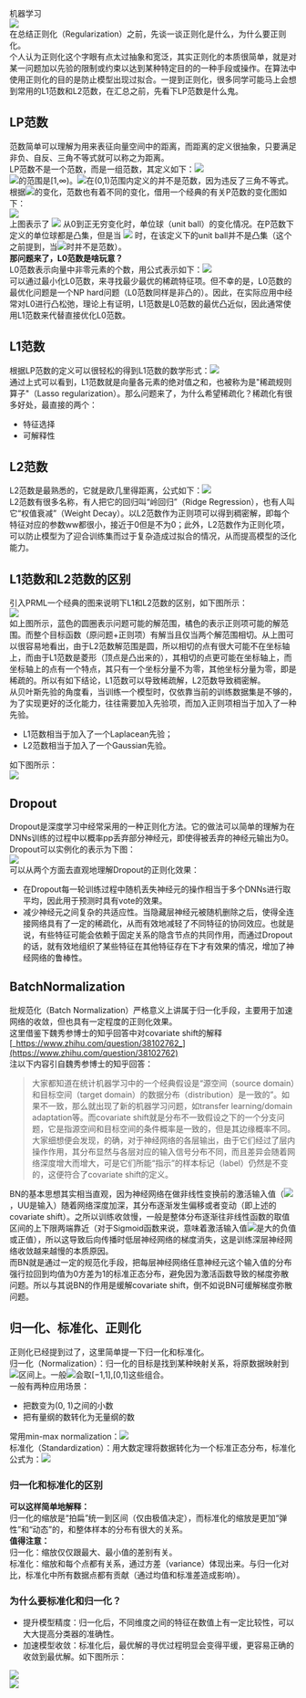 机器学习<br />![](https://cdn.nlark.com/yuque/0/2022/png/396745/1657200249711-99061ae1-d3f8-4232-81fc-0cec05c5299c.png#clientId=ua5ac5f7f-9794-4&from=paste&id=u17356322&originHeight=501&originWidth=1080&originalType=url&ratio=1&rotation=0&showTitle=false&status=done&style=shadow&taskId=u19e73ec9-5d10-4d65-aec0-e5da6347604&title=)<br />在总结正则化（Regularization）之前，先谈一谈正则化是什么，为什么要正则化。<br />个人认为正则化这个字眼有点太过抽象和宽泛，其实正则化的本质很简单，就是对某一问题加以先验的限制或约束以达到某种特定目的的一种手段或操作。在算法中使用正则化的目的是防止模型出现过拟合。一提到正则化，很多同学可能马上会想到常用的L1范数和L2范数，在汇总之前，先看下LP范数是什么鬼。
<a name="y5765"></a>
## LP范数
范数简单可以理解为用来表征向量空间中的距离，而距离的定义很抽象，只要满足非负、自反、三角不等式就可以称之为距离。<br />LP范数不是一个范数，而是一组范数，其定义如下：![](https://cdn.nlark.com/yuque/__latex/3ac00365e1f289d9f6a2d90f59f2d607.svg#card=math&code=%5C%7Cx%5C%7C_%7Bp%7D%3D%5Cleft%28%5Csum_%7Bi%7D%5E%7Bn%7D%20x_%7Bi%7D%5E%7Bp%7D%5Cright%29%5E%7B%5Cfrac%7B1%7D%7Bp%7D%7D&id=GupjC)<br />![](https://cdn.nlark.com/yuque/__latex/d4cd21d60552e207f237e82def9029b6.svg#card=math&code=p&id=hO8Wx)的范围是[1,∞)。![](https://cdn.nlark.com/yuque/__latex/d4cd21d60552e207f237e82def9029b6.svg#card=math&code=p&id=z69U4)在(0,1)范围内定义的并不是范数，因为违反了三角不等式。<br />根据![](https://cdn.nlark.com/yuque/__latex/d4cd21d60552e207f237e82def9029b6.svg#card=math&code=p&id=MKT86)的变化，范数也有着不同的变化，借用一个经典的有关P范数的变化图如下：<br />![](https://cdn.nlark.com/yuque/0/2022/jpeg/396745/1657200249559-539cd8b0-6a69-460a-ac5b-6fe57e6479ee.jpeg#clientId=ua5ac5f7f-9794-4&from=paste&id=u30b76c53&originHeight=84&originWidth=1080&originalType=url&ratio=1&rotation=0&showTitle=false&status=done&style=shadow&taskId=u4d8df3e9-28e9-4423-80b2-5d06ad05ccb&title=)<br />上图表示了 ![](https://cdn.nlark.com/yuque/__latex/d4cd21d60552e207f237e82def9029b6.svg#card=math&code=p&id=n99Be) 从0到正无穷变化时，单位球（unit ball）的变化情况。在P范数下定义的单位球都是凸集，但是当 ![](https://cdn.nlark.com/yuque/__latex/54c5dd33797714a53eb5c1d4639306cf.svg#card=math&code=0%3Cp%3C1&id=llRSi) 时，在该定义下的unit ball并不是凸集（这个之前提到，当![](https://cdn.nlark.com/yuque/__latex/54c5dd33797714a53eb5c1d4639306cf.svg#card=math&code=0%3Cp%3C1&id=cokXD)时并不是范数）。<br />**那问题来了，L0范数是啥玩意？**<br />L0范数表示向量中非零元素的个数，用公式表示如下：![](https://cdn.nlark.com/yuque/__latex/fecd47a241b471444d88cf7835a20b80.svg#card=math&code=%5C%7Cx%5C%7C_%7B0%7D%3D%5C%23%5Cleft%28i%20%5Cmid%20x_%7Bi%7D%20%5Cneq%200%5Cright%29&id=ZgZk4)<br />可以通过最小化L0范数，来寻找最少最优的稀疏特征项。但不幸的是，L0范数的最优化问题是一个NP hard问题（L0范数同样是非凸的）。因此，在实际应用中经常对L0进行凸松弛，理论上有证明，L1范数是L0范数的最优凸近似，因此通常使用L1范数来代替直接优化L0范数。
<a name="XPFas"></a>
## L1范数
根据LP范数的定义可以很轻松的得到L1范数的数学形式：![](https://cdn.nlark.com/yuque/__latex/b68e9090f9b87ff18d8b30d64de2d4ae.svg#card=math&code=%5C%7Cx%5C%7C_%7B1%7D%3D%5Csum_%7Bi%7D%5E%7Bn%7D%20%7Cx_%7Bi%7D%7C&id=HVLx0)<br />通过上式可以看到，L1范数就是向量各元素的绝对值之和，也被称为是"稀疏规则算子"（Lasso regularization）。那么问题来了，为什么希望稀疏化？稀疏化有很多好处，最直接的两个：

- 特征选择
- 可解释性
<a name="hlaCZ"></a>
## L2范数
L2范数是最熟悉的，它就是欧几里得距离，公式如下：![](https://cdn.nlark.com/yuque/__latex/c4b584d37fd06bdd9ffadd403aa9c8c7.svg#card=math&code=%5C%7Cx%5C%7C_%7B2%7D%3D%5Csqrt%20%7B%5Csum_%7Bi%7D%5E%7Bn%7D%20%28x_%7Bi%7D%29%5E2%7D&id=jteDH)<br />L2范数有很多名称，有人把它的回归叫“岭回归”（Ridge Regression），也有人叫它“权值衰减”（Weight Decay）。以L2范数作为正则项可以得到稠密解，即每个特征对应的参数ww都很小，接近于0但是不为0；此外，L2范数作为正则化项，可以防止模型为了迎合训练集而过于复杂造成过拟合的情况，从而提高模型的泛化能力。
<a name="s3URv"></a>
## L1范数和L2范数的区别
引入PRML一个经典的图来说明下L1和L2范数的区别，如下图所示：<br />![](https://cdn.nlark.com/yuque/0/2022/jpeg/396745/1657200250221-18415b2d-8075-46d8-8043-f0f744e6ff14.jpeg#clientId=ua5ac5f7f-9794-4&from=paste&id=u0fd0c4d9&originHeight=443&originWidth=1080&originalType=url&ratio=1&rotation=0&showTitle=false&status=done&style=shadow&taskId=u426100fb-43a8-4e95-ab71-27c4808a42d&title=)<br />如上图所示，蓝色的圆圈表示问题可能的解范围，橘色的表示正则项可能的解范围。而整个目标函数（原问题+正则项）有解当且仅当两个解范围相切。从上图可以很容易地看出，由于L2范数解范围是圆，所以相切的点有很大可能不在坐标轴上，而由于L1范数是菱形（顶点是凸出来的），其相切的点更可能在坐标轴上，而坐标轴上的点有一个特点，其只有一个坐标分量不为零，其他坐标分量为零，即是稀疏的。所以有如下结论，L1范数可以导致稀疏解，L2范数导致稠密解。<br />从贝叶斯先验的角度看，当训练一个模型时，仅依靠当前的训练数据集是不够的，为了实现更好的泛化能力，往往需要加入先验项，而加入正则项相当于加入了一种先验。

- L1范数相当于加入了一个Laplacean先验；
- L2范数相当于加入了一个Gaussian先验。

如下图所示：<br />![](https://cdn.nlark.com/yuque/0/2022/png/396745/1657200250228-c8776c0f-5293-4d5f-b057-b7d7d63741a5.png#clientId=ua5ac5f7f-9794-4&from=paste&id=ue419dbc2&originHeight=926&originWidth=1008&originalType=url&ratio=1&rotation=0&showTitle=false&status=done&style=shadow&taskId=u0c17dcae-3588-4664-9005-115e28fe8d4&title=)
<a name="lH9BT"></a>
## Dropout
Dropout是深度学习中经常采用的一种正则化方法。它的做法可以简单的理解为在DNNs训练的过程中以概率pp丢弃部分神经元，即使得被丢弃的神经元输出为0。Dropout可以实例化的表示为下图：<br />![](https://cdn.nlark.com/yuque/0/2022/jpeg/396745/1657245441896-3dd3a353-b236-476a-89c9-9db3ebdde542.jpeg)<br />可以从两个方面去直观地理解Dropout的正则化效果：

- 在Dropout每一轮训练过程中随机丢失神经元的操作相当于多个DNNs进行取平均，因此用于预测时具有vote的效果。
- 减少神经元之间复杂的共适应性。当隐藏层神经元被随机删除之后，使得全连接网络具有了一定的稀疏化，从而有效地减轻了不同特征的协同效应。也就是说，有些特征可能会依赖于固定关系的隐含节点的共同作用，而通过Dropout的话，就有效地组织了某些特征在其他特征存在下才有效果的情况，增加了神经网络的鲁棒性。
<a name="uBALA"></a>
## BatchNormalization
批规范化（Batch Normalization）严格意义上讲属于归一化手段，主要用于加速网络的收敛，但也具有一定程度的正则化效果。<br />这里借鉴下魏秀参博士的知乎回答中对covariate shift的解释<br />[_https://www.zhihu.com/question/38102762_](https://www.zhihu.com/question/38102762)<br />注以下内容引自魏秀参博士的知乎回答：
> 大家都知道在统计机器学习中的一个经典假设是“源空间（source domain）和目标空间（target domain）的数据分布（distribution）是一致的”。如果不一致，那么就出现了新的机器学习问题，如transfer learning/domain adaptation等。而covariate shift就是分布不一致假设之下的一个分支问题，它是指源空间和目标空间的条件概率是一致的，但是其边缘概率不同。大家细想便会发现，的确，对于神经网络的各层输出，由于它们经过了层内操作作用，其分布显然与各层对应的输入信号分布不同，而且差异会随着网络深度增大而增大，可是它们所能“指示”的样本标记（label）仍然是不变的，这便符合了covariate shift的定义。

BN的基本思想其实相当直观，因为神经网络在做非线性变换前的激活输入值（![](https://cdn.nlark.com/yuque/__latex/c679fee54e70c668e96944c20893d09e.svg#card=math&code=X%3DWU%2BBX%3DWU%2BB&id=DEXmO)，UU是输入）随着网络深度加深，其分布逐渐发生偏移或者变动（即上述的covariate shift）。之所以训练收敛慢，一般是整体分布逐渐往非线性函数的取值区间的上下限两端靠近（对于Sigmoid函数来说，意味着激活输入值![](https://cdn.nlark.com/yuque/__latex/c679fee54e70c668e96944c20893d09e.svg#card=math&code=X%3DWU%2BBX%3DWU%2BB&id=tpB9S)是大的负值或正值），所以这导致后向传播时低层神经网络的梯度消失，这是训练深层神经网络收敛越来越慢的本质原因。<br />而BN就是通过一定的规范化手段，把每层神经网络任意神经元这个输入值的分布强行拉回到均值为0方差为1的标准正态分布，避免因为激活函数导致的梯度弥散问题。所以与其说BN的作用是缓解covariate shift，倒不如说BN可缓解梯度弥散问题。
<a name="GogLg"></a>
## 归一化、标准化、正则化
正则化已经提到过了，这里简单提一下归一化和标准化。<br />归一化（Normalization）：归一化的目标是找到某种映射关系，将原数据映射到![](https://cdn.nlark.com/yuque/__latex/be4a2805dbbf1090765accbe20c7d97d.svg#card=math&code=%5Ba%2Cb%5D&id=TnFiW)区间上。一般![](https://cdn.nlark.com/yuque/__latex/12efc4baaa15f7b200cae7bb2d4e4bef.svg#card=math&code=%0Aa%2Cb&id=p0uGe)会取[−1,1],[0,1]这些组合。<br />一般有两种应用场景：

- 把数变为(0, 1)之间的小数
- 把有量纲的数转化为无量纲的数

常用min-max normalization：![](https://cdn.nlark.com/yuque/__latex/c77e71b67b8d29de5af3642ecb70dd52.svg#card=math&code=x%5E%7B%5Cprime%7D%3D%5Cfrac%7Bx-min%28x%29%7D%7Bmax%28x%29-min%28x%29%7D&id=lKkQ1)<br />标准化（Standardization）：用大数定理将数据转化为一个标准正态分布，标准化公式为：![](https://cdn.nlark.com/yuque/__latex/d623acdd3955f3031cf20e688b9fd5ac.svg#card=math&code=x%5E%7B%5Cprime%7D%3D%5Cfrac%7Bx-%5Cmu%7D%7B%5Csigma%7D&id=UPDjO)
<a name="MqDcc"></a>
### **归一化和标准化的区别**
**可以这样简单地解释：**<br />归一化的缩放是“拍扁”统一到区间（仅由极值决定），而标准化的缩放是更加“弹性”和“动态”的，和整体样本的分布有很大的关系。<br />**值得注意：**<br />归一化：缩放仅仅跟最大、最小值的差别有关。<br />标准化：缩放和每个点都有关系，通过方差（variance）体现出来。与归一化对比，标准化中所有数据点都有贡献（通过均值和标准差造成影响）。
<a name="wnMwY"></a>
### **为什么要标准化和归一化？**

- 提升模型精度：归一化后，不同维度之间的特征在数值上有一定比较性，可以大大提高分类器的准确性。
- 加速模型收敛：标准化后，最优解的寻优过程明显会变得平缓，更容易正确的收敛到最优解。如下图所示：

![](https://cdn.nlark.com/yuque/0/2022/png/396745/1657200250699-c496ea10-d933-49f6-9397-eca057056094.png#clientId=ua5ac5f7f-9794-4&from=paste&id=u085d5287&originHeight=315&originWidth=501&originalType=url&ratio=1&rotation=0&showTitle=false&status=done&style=shadow&taskId=u96707692-a179-4923-bc15-ea713cf96c9&title=)<br />![](https://cdn.nlark.com/yuque/0/2022/png/396745/1657200250781-f74ff472-511e-4eff-a5d9-795ef601d7c7.png#clientId=ua5ac5f7f-9794-4&from=paste&id=u404bda11&originHeight=307&originWidth=508&originalType=url&ratio=1&rotation=0&showTitle=false&status=done&style=shadow&taskId=u7e9741cc-ccf0-4194-990f-38933fcc995&title=)

 
